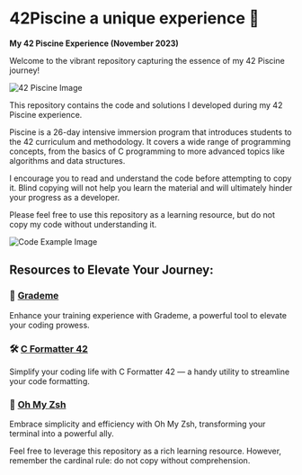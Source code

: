 # 42Piscine a unique experience 🌟

**My 42 Piscine Experience (November 2023)**

Welcome to the vibrant repository capturing the essence of my 42 Piscine journey!

![42 Piscine Image](insert_image_link_here)

This repository contains the code and solutions I developed during my 42 Piscine experience.

Piscine is a 26-day intensive immersion program that introduces students to the 42 curriculum and methodology. It covers a wide range of programming concepts, from the basics of C programming to more advanced topics like algorithms and data structures.

I encourage you to read and understand the code before attempting to copy it. Blind copying will not help you learn the material and will ultimately hinder your progress as a developer.

Please feel free to use this repository as a learning resource, but do not copy my code without understanding it.

![Code Example Image](insert_code_example_image_link_here)

## Resources to Elevate Your Journey:

### 🚀 [Grademe](https://grademe.fr/)
Enhance your training experience with Grademe, a powerful tool to elevate your coding prowess.

### 🛠️ [C Formatter 42](https://github.com/dawnbeen/c_formatter_42)
Simplify your coding life with C Formatter 42 — a handy utility to streamline your code formatting.

### 🌈 [Oh My Zsh](https://ohmyz.sh/)
Embrace simplicity and efficiency with Oh My Zsh, transforming your terminal into a powerful ally.

Feel free to leverage this repository as a rich learning resource. However, remember the cardinal rule: do not copy without comprehension.
